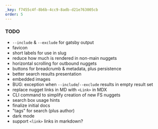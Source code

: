 ```yaml
---
_key: f7455c4f-8b6b-4cc9-8adb-d21e763005cb
order: 5
---
```


### TODO

* `--include` & `--exclude` for gatsby output
* favicon
* short labels for use in slug
* reduce how much is rendered in non-main nuggets
* horizontal scrolling for outbound nuggets
* buttons for breadcrumb & metadata, plus persistence
* better search results presentation
* embedded images
* BUG: exception when `--include`/`--exclude` results in empty result set
* replace nugget links in MD with `<Link>` in MDX
* CLI command to simplify creation of new FS nuggets
* search box usage hints
* finalize initial docs
* "tags" for search (plus author)
* dark mode
* support `<link>` links in markdown?
